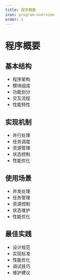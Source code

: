 ```yaml
---
title: 程序概要
icon: program-overview
order: 1
---
```


# 程序概要

## 基本结构
- 程序架构
- 模块组成
- 功能划分
- 交互流程
- 性能特性

## 实现机制
- 并行处理
- 任务调度
- 资源管理
- 状态控制
- 性能优化

## 使用场景
- 并发处理
- 任务管理
- 资源控制
- 状态维护
- 性能优化

## 最佳实践
- 设计规范
- 实现标准
- 性能优化
- 调试技巧
- 维护建议
